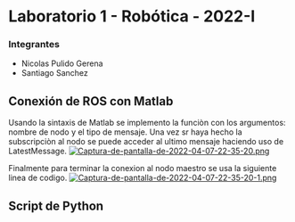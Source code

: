 # Laboratorio 1 - Robótica - 2022-I
### Integrantes
- Nicolas Pulido Gerena
- Santiago Sanchez

## Conexión de ROS con Matlab
Usando la sintaxis de Matlab se implemento la funciòn con los argumentos: nombre de nodo y el tipo de mensaje.
Una vez sr haya hecho la subscripciòn al nodo se puede acceder al ultimo mensaje haciendo uso de LatestMessage.
[![Captura-de-pantalla-de-2022-04-07-22-35-20.png](https://i.postimg.cc/5ts7G5kf/Captura-de-pantalla-de-2022-04-07-22-35-20.png)](https://postimg.cc/WDJwqZvy)

Finalmente para terminar la conexion al nodo maestro se usa la siguiente linea de codigo.
[![Captura-de-pantalla-de-2022-04-07-22-35-20-1.png](https://i.postimg.cc/Y26gC2MW/Captura-de-pantalla-de-2022-04-07-22-35-20-1.png)](https://postimg.cc/G9p9MCBL)
## Script de Python

